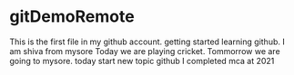 # gitDemoRemote
This is the first file in my github account.
getting started learning github.
I am shiva from mysore
Today we are playing cricket.
Tommorrow we are going to mysore.
today start new topic github
I completed mca at 2021
